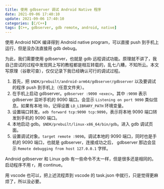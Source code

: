 ```yaml
---
title: 使用 gdbserver 调试 Android Native 程序
date: 2021-09-06 17:40:10
update: 2021-09-06 17:40:10
categories: [C/C++]
tags: [C++, gdbserver, gdb remote, android, native]
---
```


使用 Android NDK 编译得到 Android native program，可以直接 push 到手机上运行，但是没办法直接用 gdb debug。

<!-- more -->

为此，我们需要使用 gdbserver，也就是 gdb 远程调试功能。原理就不讲了，我自己尝试的过程中发现网上写的教程都是相互转载的，乱七八糟，不知所云。本文写原理（谷歌可查），仅仅记录下我已经确认可行的调试过程。

1. 首先，把 `$NDK/prebuilt/android-arm64/gdbserver/gdbserver` 以及要调试的程序 push 到手机上（任意文件夹）。
2. 在手机上启动 gdbserver。`gdbserver :9090 <exec>`。其中 `:9090` 表示 gdbserver 监听手机的 9090 端口。会显示 `Listening on port 9090` 类似信息。如果有本地 lib，记得设置 `LD_LIBRARY_PATH` 环境变量。
3. 设置端口转发。`adb forward tcp:9090 tcp:9090`，表示将本地 9090 端口转发到手机的 9090 端口。
4. 本地启动 gdb。`$NDK/prebuilt/linux-x86_64/bin/gdb`。进入 gdb 调试页面。
5. 设置调试对象。`target remote :9090`。调试本地的 9090 端口，同时也是手机的 9090 端口，也就是 gdbserver，连接成功之后， gdbserver 那边会显示 `Remote debugging from host 127.0.0.1` 字样。

Android gdbserver 和 Linux gdb 有一些命令不太一样，但是很多还是相同的。启动程序不用 r，用 continue。

用 vscode 也可以，把上述流程弄到 vscode 的 task.json 中就行，只是觉得更麻烦了，所以没必要。
